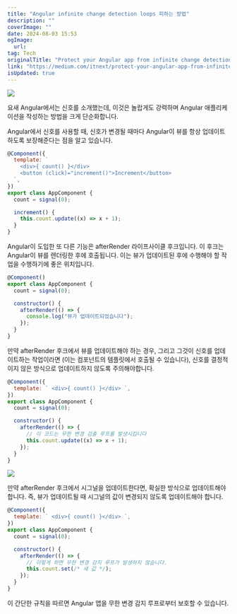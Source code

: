 ```yaml
---
title: "Angular infinite change detection loops 피하는 방법"
description: ""
coverImage: ""
date: 2024-08-03 15:53
ogImage:
  url:
tag: Tech
originalTitle: "Protect your Angular app from infinite change detection loops "
link: "https://medium.com/itnext/protect-your-angular-app-from-infinite-change-detection-loops-%EF%B8%8F-da121430a2e1"
isUpdated: true
---
```


<img src="/assets/img/ProtectyourAngularappfrominfinitechangedetectionloops_0.png" />

요새 Angular에서는 신호를 소개했는데, 이것은 놀랍게도 강력하며 Angular 애플리케이션을 작성하는 방법을 크게 단순화합니다.

Angular에서 신호를 사용할 때, 신호가 변경될 때마다 Angular이 뷰를 항상 업데이트하도록 보장해준다는 점을 알고 있습니다.

```js
@Component({
  template: `
    <div>{ count() }</div>
    <button (click)="increment()">Increment</button>
  `,
})
export class AppComponent {
  count = signal(0);

  increment() {
    this.count.update((x) => x + 1);
  }
}
```

<!-- seedividend - 사각형 -->

<ins class="adsbygoogle"
     style="display:block"
     data-ad-client="ca-pub-4877378276818686"
     data-ad-slot="1898504329"
     data-ad-format="auto"
     data-full-width-responsive="true"></ins>

<script>
     (adsbygoogle = window.adsbygoogle || []).push({});
</script>

Angular이 도입한 또 다른 기능은 afterRender 라이프사이클 후크입니다. 이 후크는 Angular이 뷰를 렌더링한 후에 호출됩니다. 이는 뷰가 업데이트된 후에 수행해야 할 작업을 수행하기에 좋은 위치입니다.

```js
@Component()
export class AppComponent {
  count = signal(0);

  constructor() {
    afterRender(() => {
      console.log("뷰가 업데이트되었습니다");
    });
  }
}
```

만약 afterRender 후크에서 뷰를 업데이트해야 하는 경우, 그리고 그것이 신호를 업데이트하는 작업이라면 (이는 컴포넌트의 템플릿에서 호출될 수 있습니다), 신호를 결정적이지 않은 방식으로 업데이트하지 않도록 주의해야합니다.

```js
@Component({
  template: ` <div>{ count() }</div> `,
})
export class AppComponent {
  count = signal(0);

  constructor() {
    afterRender(() => {
      // 이 코드는 무한 변경 검출 루프를 발생시킵니다
      this.count.update((x) => x + 1);
    });
  }
}
```

<!-- seedividend - 사각형 -->

<ins class="adsbygoogle"
     style="display:block"
     data-ad-client="ca-pub-4877378276818686"
     data-ad-slot="1898504329"
     data-ad-format="auto"
     data-full-width-responsive="true"></ins>

<script>
     (adsbygoogle = window.adsbygoogle || []).push({});
</script>

<img src="/assets/img/ProtectyourAngularappfrominfinitechangedetectionloops_1.png" />

만약 afterRender 후크에서 시그널을 업데이트한다면, 확실한 방식으로 업데이트해야 합니다. 즉, 뷰가 업데이트될 때 시그널의 값이 변경되지 않도록 업데이트해야 합니다.

```js
@Component({
  template: ` <div>{ count() }</div> `,
})
export class AppComponent {
  count = signal(0);

  constructor() {
    afterRender(() => {
      // 이렇게 하면 무한 변경 감지 루프가 발생하지 않습니다.
      this.count.set(/* 새 값 */);
    });
  }
}
```

이 간단한 규칙을 따르면 Angular 앱을 무한 변경 감지 루프로부터 보호할 수 있습니다.
